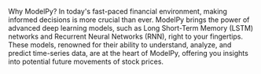 Why ModelPy? In today's fast-paced financial environment, making informed decisions is more crucial than ever. ModelPy brings the power of advanced deep learning models, such as Long Short-Term Memory (LSTM) networks and Recurrent Neural Networks (RNN), right to your fingertips. These models, renowned for their ability to understand, analyze, and predict time-series data, are at the heart of ModelPy, offering you insights into potential future movements of stock prices.
